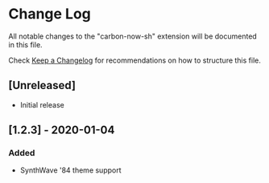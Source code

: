# Change Log
All notable changes to the "carbon-now-sh" extension will be documented in this file.

Check [Keep a Changelog](http://keepachangelog.com/) for recommendations on how to structure this file.

## [Unreleased]
- Initial release

## [1.2.3] - 2020-01-04
### Added
- SynthWave '84 theme support
